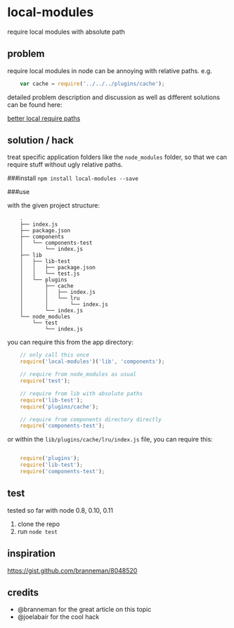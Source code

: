 # local-modules
require local modules with absolute path

## problem
require local modules in node can be annoying with relative paths. e.g.

```javascript
    var cache = require('../../../plugins/cache');
```

detailed problem description and discussion as well as different solutions can be found here:

[better local require paths](https://gist.github.com/branneman/8048520)

## solution / hack
treat specific application folders like the `node_modules` folder, so that we can require stuff without ugly relative paths.

###install
`npm install local-modules --save`

###use

with the given project structure:
```
    .
    ├── index.js
    ├── package.json
    ├── components
    │   └── components-test
    │       └── index.js
    ├── lib
    │   ├── lib-test
    │   │   ├── package.json
    │   │   └── test.js
    │   └── plugins
    │       ├── cache
    │       │   ├── index.js
    │       │   └── lru
    │       │       └── index.js
    │       └── index.js
    └── node_modules
        └── test
            └── index.js

```

you can require this from the app directory:

```javascript
    // only call this once
    require('local-modules')('lib', 'components');

    // require from node_modules as usual
    require('test');

    // require from lib with absolute paths
    require('lib-test');
    require('plugins/cache');

    // require from components directory directly
    require('components-test');

```

or within the `lib/plugins/cache/lru/index.js` file, you can require this:
```javascript

    require('plugins');
    require('lib-test');
    require('components-test');

```

## test
tested so far with node 0.8, 0.10, 0.11
 1. clone the repo
 2. run `node test`

## inspiration
https://gist.github.com/branneman/8048520

## credits
 - @branneman   for the great article on this topic
 - @joelabair   for the cool hack